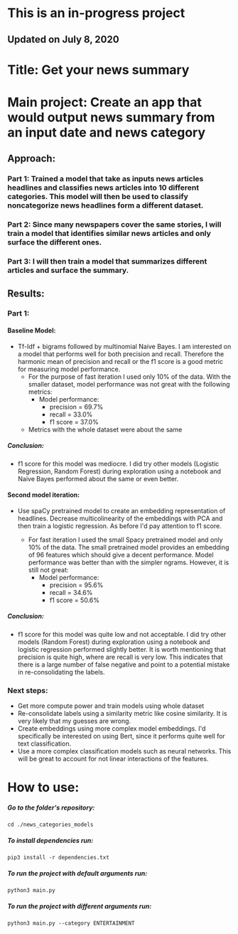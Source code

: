 # This is an in-progress project
## Updated on July 8, 2020
# Title: Get your news summary

# Main project: Create an app that would output news summary from an input date and news category
## Approach:

### Part 1: Trained a model that take as inputs news articles headlines and classifies news articles into 10 different categories. This model will then be used to classify noncategorize news headlines form a different dataset.

### Part 2: Since many newspapers cover the same stories, I will train a model that identifies similar news articles and only surface the different ones.

### Part 3: I will then train a model that summarizes different articles and surface the summary.

## Results:
### Part 1:
#### Baseline Model:
* Tf-Idf + bigrams followed by multinomial Naive Bayes. I am interested on a model that performs well for both precision and recall. Therefore the harmonic mean of precision and recall or the f1 score is a good metric for measuring model performance.
    * For the purpose of fast iteration I used only 10% of the data. With the smaller dataset, model performance was not great with the following metrics:
         * Model performance:
            * precision = 69.7%
            * recall = 33.0%
            * f1 score = 37.0%
    * Metrics with the whole dataset were about the same
##### Conclusion:
* f1 score for this model was mediocre. I did try other models (Logistic Regression, Random Forest) during exploration using a notebook and Naive Bayes performed about the same or even better.

#### Second model iteration:
* Use spaCy pretrained model to create an embedding representation of headlines. Decrease multicolinearity of the embeddings with PCA and then train a logistic regression. As before I'd pay attention to f1 score.

   * For fast iteration I used the small Spacy pretrained model and only 10% of the data. The small pretrained model provides an embedding of 96 features which should give a decent performance. Model performance was better than with the simpler ngrams. However, it is still not great:
      * Model performance:
         * precision = 95.6%
         * recall = 34.6%
         * f1 score = 50.6%

##### Conclusion:
* f1 score for this model was quite low and not acceptable. I did try other models (Random Forest) during exploration using a notebook and logistic regression performed slightly better. It is worth mentioning that precision is quite high, where are recall is very low. This indicates that there is a large number of false negative and point to a potential mistake in re-consolidating the labels.

### Next steps:
* Get more compute power and train models using whole dataset
* Re-consolidate labels using a similarity metric like cosine similarity. It is very likely that my guesses are wrong.
* Create embeddings using more complex model embeddings. I'd specifically be interested on using Bert, since it performs quite well for text classification.
* Use a more complex classification models such as neural networks. This will be great to account for not linear interactions of the features.

# How to use:
##### Go to the folder's repository:

```cd ./news_categories_models```

##### To install dependencies run: 
```pip3 install -r dependencies.txt```

##### To run the project with default arguments run:
```python3 main.py```

##### To run the project with different arguments run:
```python3 main.py --category ENTERTAINMENT```
